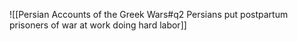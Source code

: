![[Persian Accounts of the Greek Wars#q2 Persians put postpartum prisoners of war at work doing hard labor]]